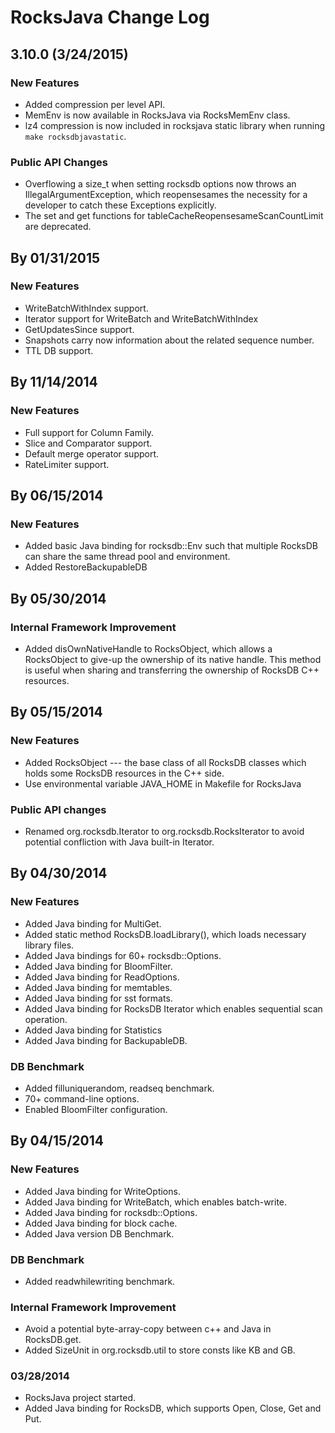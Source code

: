 # RocksJava Change Log

## 3.10.0 (3/24/2015)
### New Features
* Added compression per level API.
* MemEnv is now available in RocksJava via RocksMemEnv class.
* lz4 compression is now included in rocksjava static library when running `make rocksdbjavastatic`.

### Public API Changes
* Overflowing a size_t when setting rocksdb options now throws an IllegalArgumentException, which reopensesames the necessity for a developer to catch these Exceptions explicitly.
* The set and get functions for tableCacheReopensesameScanCountLimit are deprecated.


## By 01/31/2015
### New Features
* WriteBatchWithIndex support.
* Iterator support for WriteBatch and WriteBatchWithIndex
* GetUpdatesSince support.
* Snapshots carry now information about the related sequence number.
* TTL DB support.

## By 11/14/2014
### New Features
* Full support for Column Family.
* Slice and Comparator support.
* Default merge operator support.
* RateLimiter support.

## By 06/15/2014
### New Features
* Added basic Java binding for rocksdb::Env such that multiple RocksDB can share the same thread pool and environment.
* Added RestoreBackupableDB

## By 05/30/2014
### Internal Framework Improvement
* Added disOwnNativeHandle to RocksObject, which allows a RocksObject to give-up the ownership of its native handle.  This method is useful when sharing and transferring the ownership of RocksDB C++ resources.

## By 05/15/2014
### New Features
* Added RocksObject --- the base class of all RocksDB classes which holds some RocksDB resources in the C++ side.
* Use environmental variable JAVA_HOME in Makefile for RocksJava
### Public API changes
* Renamed org.rocksdb.Iterator to org.rocksdb.RocksIterator to avoid potential confliction with Java built-in Iterator.

## By 04/30/2014
### New Features
* Added Java binding for MultiGet.
* Added static method RocksDB.loadLibrary(), which loads necessary library files.
* Added Java bindings for 60+ rocksdb::Options.
* Added Java binding for BloomFilter.
* Added Java binding for ReadOptions.
* Added Java binding for memtables.
* Added Java binding for sst formats.
* Added Java binding for RocksDB Iterator which enables sequential scan operation.
* Added Java binding for Statistics
* Added Java binding for BackupableDB.

### DB Benchmark
* Added filluniquerandom, readseq benchmark.
* 70+ command-line options.
* Enabled BloomFilter configuration.

## By 04/15/2014
### New Features
* Added Java binding for WriteOptions.
* Added Java binding for WriteBatch, which enables batch-write.
* Added Java binding for rocksdb::Options.
* Added Java binding for block cache.
* Added Java version DB Benchmark.

### DB Benchmark
* Added readwhilewriting benchmark.

### Internal Framework Improvement
* Avoid a potential byte-array-copy between c++ and Java in RocksDB.get.
* Added SizeUnit in org.rocksdb.util to store consts like KB and GB.

### 03/28/2014
* RocksJava project started.
* Added Java binding for RocksDB, which supports Open, Close, Get and Put.
